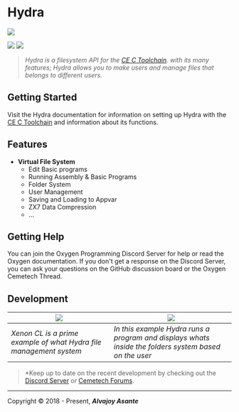 # Hydra
![](https://i.imgur.com/Px46HVE.png)

![](https://img.shields.io/github/release/Overload02/Hydra) ![](https://img.shields.io/github/issues/Overload02/Hydra)

> *Hydra is a filesystem API for the [CE C Toolchain](https://github.com/CE-Programming/toolchain). with its many features; Hydra allows you to make users and manage files that belongs to different users.*

## Getting Started
Visit the Hydra documentation for information on setting up Hydra with the [CE C Toolchain](https://github.com/CE-Programming/toolchain) and information about its functions.

## Features

- **Virtual File System**
  - Edit Basic programs
  - Running Assembly & Basic Programs
  - Folder System
  - User Management
  - Saving and Loading to Appvar
  - ZX7 Data Compression
  - ...

## Getting Help
You can join the Oxygen Programming Discord Server for help or read the Oxygen documentation. If you don't get a response on the Discord Server, you can ask your questions on the GitHub discussion board or the Oxygen Cemetech Thread.

## Development

|![](https://i.imgur.com/sqW6fB6.gif)|![](https://i.imgur.com/S8cIqgH.gif)|
|--|--|
|*Xenon CL is a prime example of what Hydra file management system*|*In this example Hydra runs a program and displays whats inside the folders system based on the user*|



> *Keep up to date on the recent development by checking out the [Discord Server](https://discord.gg/xyUZgnD4UJ "New Discord Server") or [Cemetech Forums](https://www.cemetech.net/forum/viewtopic.php?t=15070 "Cemetech Forums").



------------


 Copyright &copy; 2018 - Present, ***Alvajoy Asante***
